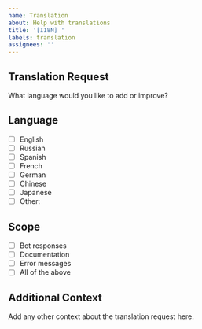 ```yaml
---
name: Translation
about: Help with translations
title: '[I18N] '
labels: translation
assignees: ''
---
```


## Translation Request
What language would you like to add or improve?

## Language
- [ ] English
- [ ] Russian
- [ ] Spanish
- [ ] French
- [ ] German
- [ ] Chinese
- [ ] Japanese
- [ ] Other: 

## Scope
- [ ] Bot responses
- [ ] Documentation
- [ ] Error messages
- [ ] All of the above

## Additional Context
Add any other context about the translation request here.
